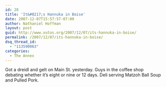 ```yaml
---
id: 28
title: 'It&#8217;s Hannuka in Boise'
date: 2007-12-07T15:57:57-07:00
author: Nathaniel Hoffman
layout: post
guid: http://www.xutos.org/2007/12/07/its-hannuka-in-boise/
permalink: /2007/12/07/its-hannuka-in-boise/
dsq_thread_id:
  - "113590063"
categories:
  - The Annex
---
```

Got a dreidl and gelt on Main St. yesterday. Guys in the coffee shop debating whether it&#8217;s eight or nine or 12 days. Deli serving Matzoh Ball Soup and Pulled Pork.